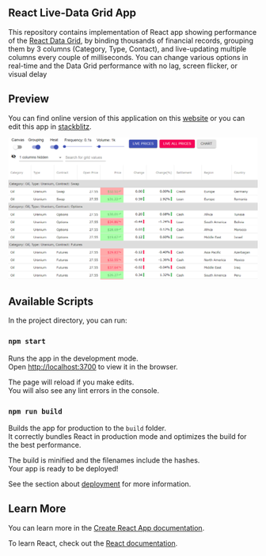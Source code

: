 ## React Live-Data Grid App

This repository contains implementation of React app showing performance of the [React Data Grid](https://staging.infragistics.com/reactsite/components/grid_table.html), by binding thousands of financial records, grouping them by 3 columns (Category, Type, Contact), and live-updating multiple columns every couple of milliseconds. You can change various options in real-time and the Data Grid performance with no lag, screen flicker, or visual delay

## Preview

You can find online version of this application on this [website](https://infragistics.com/react-demos/grids/data-grid-live-data) or you can edit this app in [stackblitz](https://stackblitz.com/edit/finjs-demo).

<img src="./public/app-preview.PNG" width="750" />


## Available Scripts

In the project directory, you can run:

### `npm start`

Runs the app in the development mode.<br>
Open [http://localhost:3700](http://localhost:3700) to view it in the browser.

The page will reload if you make edits.<br>
You will also see any lint errors in the console.

### `npm run build`

Builds the app for production to the `build` folder.<br>
It correctly bundles React in production mode and optimizes the build for the best performance.

The build is minified and the filenames include the hashes.<br>
Your app is ready to be deployed!

See the section about [deployment](https://facebook.github.io/create-react-app/docs/deployment) for more information.

## Learn More

You can learn more in the [Create React App documentation](https://facebook.github.io/create-react-app/docs/getting-started).

To learn React, check out the [React documentation](https://reactjs.org/).
